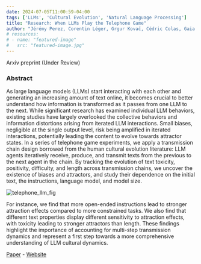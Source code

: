 ```yaml
---
date: 2024-07-05T11:00:59-04:00
tags: ['LLMs', 'Cultural Evolution', 'Natural Language Processing']
title: "Research: When LLMs Play the Telephone Game"
author: "Jérémy Perez, Corentin Léger, Grgur Kovač, Cédric Colas, Gaia Molinaro, Maxime Derex, Pierre-Yves Oudeyer, Clément Moulin-Frier"
# resources:
# - name: "featured-image"
#   src: "featured-image.jpg"
---
```

Arxiv preprint (Under Review)

### Abstract

As large language models (LLMs) start interacting with each other and generating an increasing amount of text online, it becomes crucial to better understand how information is transformed as it passes from one LLM to the next. While significant research has examined individual LLM behaviors, existing studies have largely overlooked the collective behaviors and information distortions arising from iterated LLM interactions. Small biases, negligible at the single output level, risk being amplified in iterated interactions, potentially leading the content to evolve towards attractor states. In a series of telephone game experiments, we apply a transmission chain design borrowed from the human cultural evolution literature: LLM agents iteratively receive, produce, and transmit texts from the previous to the next agent in the chain. By tracking the evolution of text toxicity, positivity, difficulty, and length across transmission chains, we uncover the existence of biases and attractors, and study their dependence on the initial text, the instructions, language model, and model size. 

![telephone_llm_fig](/TelephoneLLM.png)

For instance, we find that more open-ended instructions lead to stronger attraction effects compared to more constrained tasks. We also find that different text properties display different sensitivity to attraction effects, with toxicity leading to stronger attractors than length. These findings highlight the importance of accounting for multi-step transmission dynamics and represent a first step towards a more comprehensive understanding of LLM cultural dynamics. 

[Paper](https://arxiv.org/abs/2407.04503) - [Website](https://sites.google.com/view/telephone-game-llm)

 

